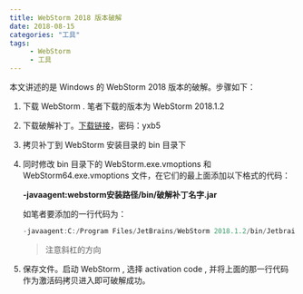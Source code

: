 ```yaml
---
title: WebStorm 2018 版本破解
date: 2018-08-15
categories: "工具"
tags:
     - WebStorm
     - 工具
---
```







本文讲述的是 Windows 的 WebStorm 2018 版本的破解。步骤如下：

1. 下载 WebStorm . 笔者下载的版本为 WebStorm 2018.1.2

2. 下载破解补丁。[下载链接](https://pan.baidu.com/s/1ExVU0878pvHTuMQ8myKdCg)，密码：yxb5

3. 拷贝补丁到 WebStorm 安装目录的 bin 目录下

4. 同时修改 bin 目录下的 WebStorm.exe.vmoptions 和 WebStorm64.exe.vmoptions 文件，在它们的最上面添加以下格式的代码：

   **-javaagent:webstorm安装路径/bin/破解补丁名字.jar**

   如笔者要添加的一行代码为：

   ```Java
   -javaagent:C:/Program Files/JetBrains/WebStorm 2018.1.2/bin/JetbrainsCrack-2.8-release-enc.jar
   ```

   > 注意斜杠的方向

5. 保存文件。启动 WebStorm , 选择 activation code , 并将上面的那一行代码作为激活码拷贝进入即可破解成功。